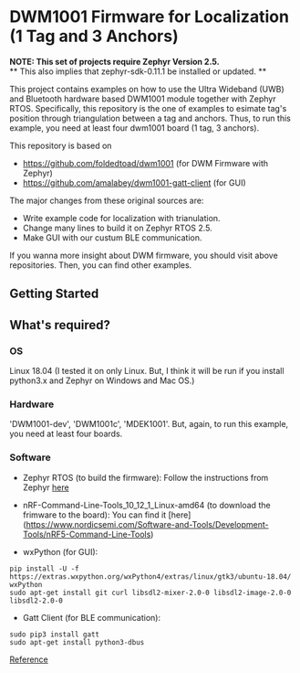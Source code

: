 # DWM1001 Firmware for Localization (1 Tag and 3 Anchors)

**NOTE: This set of projects require Zephyr Version 2.5.**  
**      This also implies that zephyr-sdk-0.11.1 be installed or updated. **

This project contains examples on how to use the Ultra Wideband (UWB) and Bluetooth hardware based DWM1001 module together with Zephyr RTOS. Specifically, this repository is the one of examples to esimate tag's position through triangulation between a tag and anchors. Thus, to run this example, you need at least four dwm1001 board (1 tag, 3 anchors).

This repository is based on 
* https://github.com/foldedtoad/dwm1001 (for DWM Firmware with Zephyr)
* https://github.com/amalabey/dwm1001-gatt-client (for GUI)

The major changes from these original sources are:
* Write example code for localization with trianulation. 
* Change many lines to build it on Zephyr RTOS 2.5. 
* Make GUI with our custum BLE communication. 

If you wanna more insight about DWM firmware, you should visit above repositories. Then, you can find other examples. 

## Getting Started

## What's required?
### OS
Linux 18.04 
(I tested it on only Linux. But, I think it will be run if you install python3.x and Zephyr on Windows and Mac OS.)

### Hardware
'DWM1001-dev', 'DWM1001c', 'MDEK1001'.
But, again, to run this example, you need at least four boards.

### Software 
* Zephyr RTOS (to build the firmware):
Follow the instructions from Zephyr [here](https://docs.zephyrproject.org/latest/getting_started/index.html#set-up-a-development-system)

* nRF-Command-Line-Tools_10_12_1_Linux-amd64 (to download the frimware to the board):
You can find it [here]
(https://www.nordicsemi.com/Software-and-Tools/Development-Tools/nRF5-Command-Line-Tools)

* wxPython (for GUI):
```
pip install -U -f https://extras.wxpython.org/wxPython4/extras/linux/gtk3/ubuntu-18.04/ wxPython
sudo apt-get install git curl libsdl2-mixer-2.0-0 libsdl2-image-2.0-0 libsdl2-2.0-0
```

* Gatt Client (for BLE communication):
```
sudo pip3 install gatt
sudo apt-get install python3-dbus
```
[Reference](https://github.com/getsenic/gatt-python)

